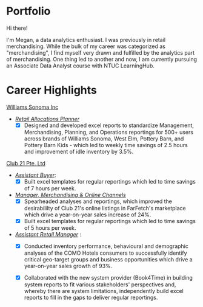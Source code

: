 # Portfolio
Hi there!

I'm Megan, a data analytics enthusiast.
I was previously in retail merchandising. While the bulk of my career was categorized as "merchandising", I find myself very drawn and fulfilled by the analytics part of merchandising. One thing led to another and now, I am currently pursuing an Associate Data Analyst course with NTUC LearningHub.

# Career Highlights
[Williams Sonoma Inc](http://www.williams-sonomainc.com)
* [*Retail Allocations Planner*](https://www.linkedin.com/in/megan-ng-7708a74) 
   - [x] Designed and developed excel reports to standardize Management, Merchandising, Planning, and Operations reportings for 500+ users across brands of Williams Sonoma, West Elm, Pottery Barn, and Pottery Barn Kids - which led to weekly time savings of 2.5 hours and improvement of idle inventory by 3.5%.

[Club 21 Pte. Ltd](https://sg.club21global.com/club21/corporate_profile)
* [*Assistant Buyer*](https://www.linkedin.com/in/megan-ng-7708a74):
    - [x] Built excel templates for regular reportings which led to time savings of 7 hours per week.
* [*Manager, Merchandising & Online Channels*](https://www.linkedin.com/in/megan-ng-7708a74) 
    - [x] Spearheaded analyses and reportings, which improved the desirabililty of Club 21's online listings in FarFetch's marketplace which drive a year-on-year sales increase of 24%.
    - [x] Built excel templates for regular reportings which led to time savings of 5 hours per week.
* [*Assistant Retail Manager*](https://www.linkedin.com/in/megan-ng-7708a74) :
    - [x] Conducted inventory performance, behavioural and demographic analyses of the COMO Hotels consumers to successfully identify critical geo-target groups and business opportunities which drive a year-on-year sales growth of 93%.
    - [x] Collaborated with the new system provider (Book4Time) in building system reports to fit various stakeholders' perspectives and, whereby there are system limitations, independently build excel reports to fill in the gaps to deliver regular reportings.







